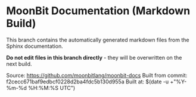 # MoonBit Documentation (Markdown Build)

This branch contains the automatically generated markdown files from the Sphinx documentation.

**Do not edit files in this branch directly** - they will be overwritten on the next build.

Source: https://github.com/moonbitlang/moonbit-docs
Built from commit: f2cecc671baf9edbcf0228d2ba4fdc5b130d955a
Built at: $(date -u +"%Y-%m-%d %H:%M:%S UTC")
